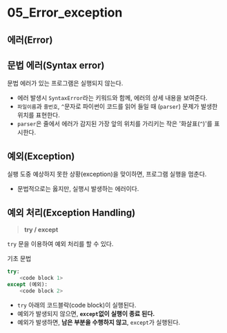 # 05_Error_exception



## 에러(Error)



## 문법 에러(Syntax error)

문법 에러가 있는 프로그램은 실행되지 않는다.

- 에러 발생시 `SyntaxError`라는 키워드와 함께, 에러의 상세 내용을 보여준다.
- `파일이름`과 `줄번호`, `^`문자로 파이썬이 코드를 읽어 들일 때 (`parser`) 문제가 발생한 위치를 표현한다.
- `parser`은 줄에서 에러가 감지된 가장 앞의 위치를 가리키는 작은 '화살표(`^`)'를 표시한다.



## 예외(Exception)

실팽 도중 예상하지 못한 상황(exception)을 맞이하면, 프로그램 실행을 멈춘다.

- 문법적으로는 옳지만, 실행시 발생하는 에러이다.



## 예외 처리(Exception Handling)

> **try / except**

`try` 문을 이용하여 예외 처리를 할 수 있다.

기초 문법

```python
try:
    <code block 1>
except (예외):
    <code block 2>
```

- `try` 아래의 코드블락(code block)이 실행된다.
- 예외가 발생되지 않으면, **`except`없이 실행이 종료 된다.**
- 예외가 발생하면, **남은 부분을 수행하지 않고**, `except`가 실행된다.